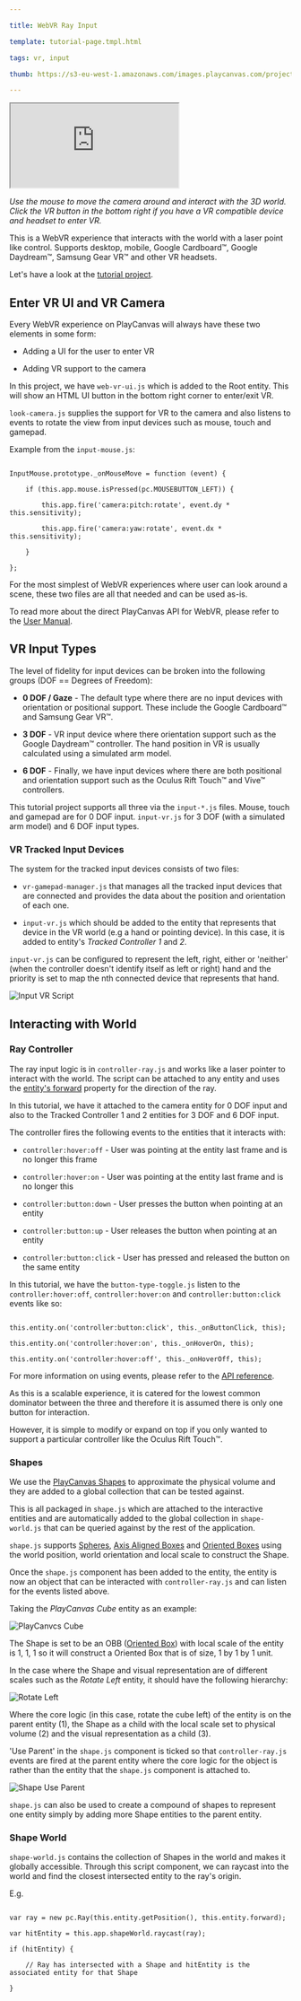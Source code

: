 ---
title: WebVR Ray Input
template: tutorial-page.tmpl.html
tags: vr, input
thumb: https://s3-eu-west-1.amazonaws.com/images.playcanvas.com/projects/12/460449/4CA52F-image-75.jpg
---

<iframe src="https://playcanv.as/p/TAYVQgU2/"></iframe>

*Use the mouse to move the camera around and interact with the 3D world. Click the VR button in the bottom right if you have a VR compatible device and headset to enter VR.*

This is a WebVR experience that interacts with the world with a laser point like control. Supports desktop, mobile, Google Cardboard™, Google Daydream™, Samsung Gear VR™ and other VR headsets.

Let's have a look at the [tutorial project][1].

## Enter VR UI and VR Camera

Every WebVR experience on PlayCanvas will always have these two elements in some form:

* Adding a UI for the user to enter VR
* Adding VR support to the camera

In this project, we have `web-vr-ui.js` which is added to the Root entity. This will show an HTML UI button in the bottom right corner to enter/exit VR.

`look-camera.js` supplies the support for VR to the camera and also listens to events to rotate the view from input devices such as mouse, touch and gamepad.

Example from the `input-mouse.js`:
~~~javascript~~~
InputMouse.prototype._onMouseMove = function (event) {
    if (this.app.mouse.isPressed(pc.MOUSEBUTTON_LEFT)) {
        this.app.fire('camera:pitch:rotate', event.dy * this.sensitivity);
        this.app.fire('camera:yaw:rotate', event.dx * this.sensitivity);
    }
};
~~~

For the most simplest of WebVR experiences where user can look around a scene, these two files are all that needed and can be used as-is.

To read more about the direct PlayCanvas API for WebVR, please refer to the [User Manual][2].

## VR Input Types

The level of fidelity for input devices can be broken into the following groups (DOF == Degrees of Freedom):

* **0 DOF / Gaze** - The default type where there are no input devices with orientation or positional support. These include the Google Cardboard™ and Samsung Gear VR™.
* **3 DOF** - VR input device where there orientation support such as the Google Daydream™ controller. The hand position in VR is usually calculated using a simulated arm model.
* **6 DOF** - Finally, we have input devices where there are both positional and orientation support such as the Oculus Rift Touch™ and Vive™ controllers.

This tutorial project supports all three via the `input-*.js` files. Mouse, touch and gamepad are for 0 DOF input. `input-vr.js` for 3 DOF (with a simulated arm model) and 6 DOF input types.

### VR Tracked Input Devices

The system for the tracked input devices consists of two files:

* `vr-gamepad-manager.js` that manages all the tracked input devices that are connected and provides the data about the position and orientation of each one.
* `input-vr.js` which should be added to the entity that represents that device in the VR world (e.g a hand or pointing device). In this case, it is added to entity's *Tracked Controller 1* and *2*.

`input-vr.js` can be configured to represent the left, right, either or 'neither' (when the controller doesn't identify itself as left or right) hand and the priority is set to map the nth connected device that represents that hand.

![Input VR Script][9]

## Interacting with World

### Ray Controller

The ray input logic is in `controller-ray.js` and works like a laser pointer to interact with the world. The script can be attached to any entity and uses the [entity's forward][3] property for the direction of the ray.

In this tutorial, we have it attached to the camera entity for 0 DOF input and also to the Tracked Controller 1 and 2 entities for 3 DOF and 6 DOF input.

The controller fires the following events to the entities that it interacts with:

* `controller:hover:off` - User was pointing at the entity last frame and is no longer this frame
* `controller:hover:on` - User was pointing at the entity last frame and is no longer this
* `controller:button:down` - User presses the button when pointing at an entity
* `controller:button:up` - User releases the button when pointing at an entity
* `controller:button:click` - User has pressed and released the button on the same entity

In this tutorial, we have the `button-type-toggle.js` listen to the `controller:hover:off`, `controller:hover:on` and `controller:button:click` events like so:

~~~javascript~~~
this.entity.on('controller:button:click', this._onButtonClick, this);
this.entity.on('controller:hover:on', this._onHoverOn, this);
this.entity.on('controller:hover:off', this._onHoverOff, this);
~~~

For more information on using events, please refer to the [API reference][14].

As this is a scalable experience, it is catered for the lowest common dominator between the three and therefore it is assumed there is only one button for interaction.

However, it is simple to modify or expand on top if you only wanted to support a particular controller like the Oculus Rift Touch™.

### Shapes

We use the [PlayCanvas Shapes][4] to approximate the physical volume and they are added to a global collection that can be tested against.

This is all packaged in `shape.js` which are attached to the interactive entities and are automatically added to the global collection in `shape-world.js` that can be queried against by the rest of the application.

`shape.js` supports [Spheres][5], [Axis Aligned Boxes][6] and [Oriented Boxes][7] using the world position, world orientation and local scale to construct the Shape.

Once the `shape.js` component has been added to the entity, the entity is now an object that can be interacted with `controller-ray.js` and can listen for the events listed above.

Taking the *PlayCanvas Cube* entity as an example:

![PlayCanvcs Cube][8]

The Shape is set to be an OBB ([Oriented Box][7]) with local scale of the entity is 1, 1, 1 so it will construct a Oriented Box that is of size, 1 by 1 by 1 unit.

In the case where the Shape and visual representation are of different scales such as the *Rotate Left* entity, it should have the following hierarchy:

![Rotate Left][10]

Where the core logic (in this case, rotate the cube left) of the entity is on the parent entity (1), the Shape as a child with the local scale set to physical volume (2) and the visual representation as a child (3).

'Use Parent' in the `shape.js` component is ticked so that `controller-ray.js` events are fired at the parent entity where the core logic for the object is rather than the entity that the `shape.js` component is attached to.

![Shape Use Parent][11]

`shape.js` can also be used to create a compound of shapes to represent one entity simply by adding more Shape entities to the parent entity.

### Shape World

`shape-world.js` contains the collection of Shapes in the world and makes it globally accessible. Through this script component, we can raycast into the world and find the closest intersected entity to the ray's origin.

E.g.
~~~javascript~~~
var ray = new pc.Ray(this.entity.getPosition(), this.entity.forward);
var hitEntity = this.app.shapeWorld.raycast(ray);
if (hitEntity) {
    // Ray has intersected with a Shape and hitEntity is the associated entity for that Shape
}
~~~

[1]: https://playcanvas.com/project/460449/overview/webvr-ray-input
[2]: http://developer.playcanvas.com/en/user-manual/vr/using-webvr/
[3]: http://developer.playcanvas.com/en/api/pc.Entity.html#forward
[4]: https://github.com/playcanvas/engine/tree/master/src/shape
[5]: http://developer.playcanvas.com/en/api/pc.BoundingSphere.html
[6]: http://developer.playcanvas.com/en/api/pc.BoundingBox.html
[7]: http://developer.playcanvas.com/en/api/pc.OrientedBox.html
[8]: /images/tutorials/webvr-ray-input/playcanvas-cube.jpg
[9]: /images/tutorials/webvr-ray-input/input-vr.jpg
[10]: /images/tutorials/webvr-ray-input/rotate-left.jpg
[11]: /images/tutorials/webvr-ray-input/shape-use-parent.jpg
[12]: https://developer.oculus.com/webvr/
[13]: https://developer3.oculus.com/documentation/vrweb/latest/concepts/carmel-launching-content/
[14]: http://developer.playcanvas.com/en/api/pc.events.html


